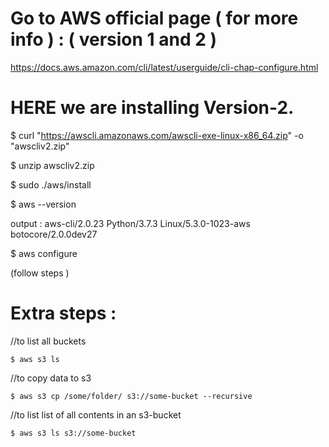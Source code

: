 
# Go to AWS official page ( for more info ) : ( version 1 and 2 )

https://docs.aws.amazon.com/cli/latest/userguide/cli-chap-configure.html

# HERE we are installing Version-2.

 $ curl "https://awscli.amazonaws.com/awscli-exe-linux-x86_64.zip" -o "awscliv2.zip"
 
 $ unzip awscliv2.zip
 
 $ sudo ./aws/install
 
 $ aws --version
 
 output : aws-cli/2.0.23 Python/3.7.3 Linux/5.3.0-1023-aws botocore/2.0.0dev27
 
 $ aws configure
 
 (follow steps )
 
 
 # Extra steps : 
 
 //to list all buckets 
 
 `$ aws s3 ls`
 
 //to copy data to s3 
 
 `$ aws s3 cp /some/folder/ s3://some-bucket --recursive`
 
 //to list list of all contents in an s3-bucket
 
 `$ aws s3 ls s3://some-bucket`
